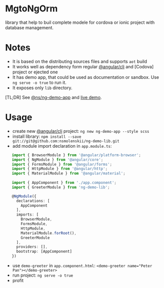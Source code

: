 # MgtoNgOrm
library that help to buil complete modele for cordova or ionic project with database management.

# Notes
* It is based on the distributing sources files and supports `aot` build
* It works well as dependency form regular [@angular/cli] and [Codova] project or ejected one
* It has demo app, that could be used as documentation or sandbox. Use `ng serve -o true` to run it.
* It exposes only `lib` directory.  


[TL;DR] See [@ns/ng-demo-app] and [live demo].
# Usage
 * create new [@angular/cli] project: `ng new ng-demo-app --style scss`
 * install library: `npm install --save git://git@github.com:nsmolenskii/ng-demo-lib.git`
 * add module import declaration in `app.module.ts`:
 ```typescript
    import { BrowserModule } from '@angular/platform-browser';
    import { NgModule } from '@angular/core';
    import { FormsModule } from '@angular/forms';
    import { HttpModule } from '@angular/http';
    import { MaterialModule } from '@angular/material';
    
    import { AppComponent } from './app.component';
    import { GreeterModule } from 'ng-demo-lib';

    @NgModule({
      declarations: [
        AppComponent
      ],
      imports: [
        BrowserModule,
        FormsModule,
        HttpModule,
        MaterialModule.forRoot(),
        GreeterModule
      ],
      providers: [],
      bootstrap: [AppComponent]
    })
 ```
 * use `demo-greeter` in `app.component.html`: ```<demo-greeter name="Peter Pan"></demo-greeter>```
 * run project: `ng serve -o true`
 * profit

[@angular/cli]: https://github.com/angular/angular-cli
[@ns/ng-demo-app]: https://github.com/nsmolenskii/ng-demo-app
[live demo]: https://nsmolenskii.github.io/ng-demo-app/
[angular/angular-cli#1692]: https://github.com/angular/angular-cli/issues/1692
